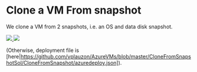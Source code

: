 #	Clone a VM From snapshot

We clone a VM from 2 snapshots, i.e. an OS and data disk snapshot.

<a href="https://portal.azure.com/#create/Microsoft.Template/uri/https:%2F%2Fraw.githubusercontent.com%2Fvplauzon%2FAzureVMs%2Fmaster%2FCloneFromSnapshotSol%2FCloneFromSnapshot%2Fazuredeploy.json" target="_blank">
    <img src="http://azuredeploy.net/deploybutton.png"/>
</a>
<a href="http://armviz.io/#/?load=https://raw.githubusercontent.com/vplauzon/AzureVMs/master/CloneFromSnapshotSol/CloneFromSnapshot/azuredeploy.json" target="_blank">
    <img src="http://armviz.io/visualizebutton.png"/>
</a>

(Otherwise, deployment file is [here|https://github.com/vplauzon/AzureVMs/blob/master/CloneFromSnapshotSol/CloneFromSnapshot/azuredeploy.json]).
